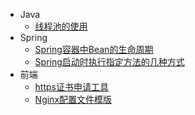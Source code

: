 * Java
  * [线程池的使用](/Java/线程池的使用.md)
* Spring
  * [Spring容器中Bean的生命周期](/Spring/Spring容器中Bean的生命周期.md)
  * [Spring启动时执行指定方法的几种方式](/Spring/Spring启动时执行指定方法的几种方式.md)
* 前端
  * [https证书申请工具](/web/https证书申请工具.md)
  * [Nginx配置文件模版](/web/Nginx配置文件模版.md)